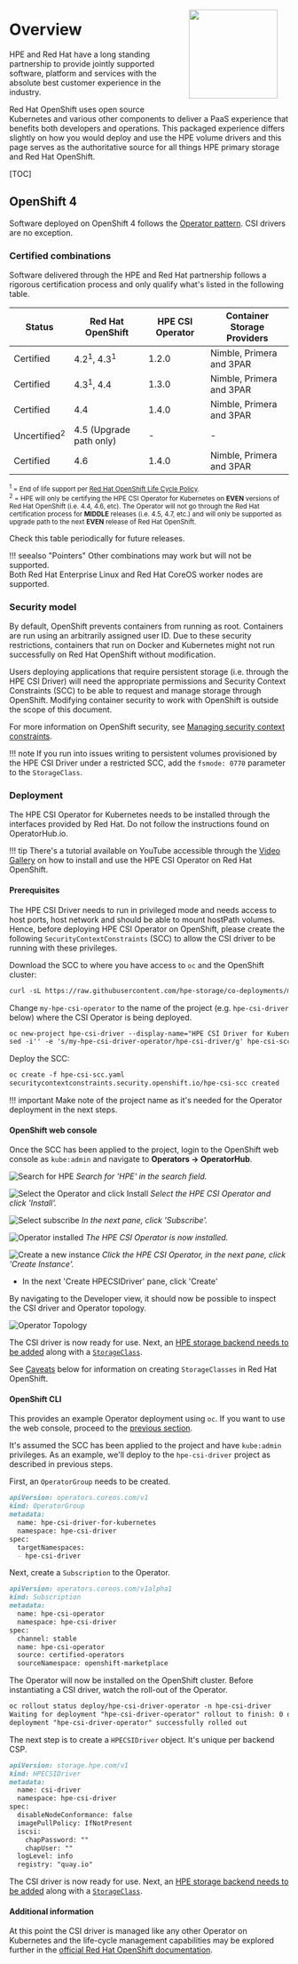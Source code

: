 <img src="img/redhat-certified.png" align="right" width="160" hspace="20" vspace="20" />

# Overview
HPE and Red Hat have a long standing partnership to provide jointly supported software, platform and services with the absolute best customer experience in the industry.

Red Hat OpenShift uses open source Kubernetes and various other components to deliver a PaaS experience that benefits both developers and operations. This packaged experience differs slightly on how you would deploy and use the HPE volume drivers and this page serves as the authoritative source for all things HPE primary storage and Red Hat OpenShift.

[TOC]

## OpenShift 4

Software deployed on OpenShift 4 follows the [Operator pattern](https://kubernetes.io/docs/concepts/extend-kubernetes/operator/). CSI drivers are no exception.

### Certified combinations

Software delivered through the HPE and Red Hat partnership follows a rigorous certification process and only qualify what's listed in the following table.

| Status        | Red Hat OpenShift                | HPE CSI Operator | Container Storage Providers |
| ------------- | -------------------------------- | ---------------- | --------------------------- |
| Certified     | 4.2<sup>1</sup>, 4.3<sup>1</sup> | 1.2.0            | Nimble, Primera and 3PAR    |
| Certified     | 4.3<sup>1</sup>, 4.4             | 1.3.0            | Nimble, Primera and 3PAR    |
| Certified     | 4.4                              | 1.4.0            | Nimble, Primera and 3PAR    |
| Uncertified<sup>2</sup> | 4.5 (Upgrade path only) | - | - |
| Certified     | 4.6                              | 1.4.0            | Nimble, Primera and 3PAR   |

<small><sup>1</sup> = End of life support per [Red Hat OpenShift Life Cycle Policy](https://access.redhat.com/support/policy/updates/openshift).</small><br />
<small><sup>2</sup> = HPE will only be certifying the HPE CSI Operator for Kubernetes on **EVEN** versions of Red Hat OpenShift (i.e. 4.4, 4.6, etc). The Operator will not go through the Red Hat certification process for **MIDDLE** releases (i.e. 4.5, 4.7, etc.) and will only be supported as upgrade path to the next **EVEN** release of Red Hat OpenShift.</small>

Check this table periodically for future releases.

!!! seealso "Pointers"
    Other combinations may work but will not be supported.  
    Both Red Hat Enterprise Linux and Red Hat CoreOS worker nodes are supported.

### Security model

By default, OpenShift prevents containers from running as root. Containers are run using an arbitrarily assigned user ID. Due to these security restrictions, containers that run on Docker and Kubernetes might not run successfully on Red Hat OpenShift without modification. 

Users deploying applications that require persistent storage (i.e. through the HPE CSI Driver) will need the appropriate permissions and Security Context Constraints (SCC) to be able to request and manage storage through OpenShift. Modifying container security to work with OpenShift is outside the scope of this document.

For more information on OpenShift security, see [Managing security context constraints](https://docs.openshift.com/container-platform/4.6/authentication/managing-security-context-constraints.html).

!!! note
    If you run into issues writing to persistent volumes provisioned by the HPE CSI Driver under a restricted SCC, add the `fsmode: 0770` parameter to the `StorageClass`.

### Deployment

The HPE CSI Operator for Kubernetes needs to be installed through the interfaces provided by Red Hat. Do not follow the instructions found on OperatorHub.io. 

!!! tip
    There's a tutorial available on YouTube accessible through the [Video Gallery](../../learn/video_gallery/index.md#install_the_hpe_csi_operator_for_kubernetes_on_red_hat_openshift) on how to install and use the HPE CSI Operator on Red Hat OpenShift. 

#### Prerequisites

The HPE CSI Driver needs to run in privileged mode and needs access to host ports, host network and should be able to mount hostPath volumes. Hence, before deploying HPE CSI Operator on OpenShift, please create the following `SecurityContextConstraints` (SCC) to allow the CSI driver to be running with these privileges.

Download the SCC to where you have access to `oc` and the OpenShift cluster:

```markdown
curl -sL https://raw.githubusercontent.com/hpe-storage/co-deployments/master/operators/hpe-csi-operator/deploy/scc.yaml > hpe-csi-scc.yaml
```

Change `my-hpe-csi-operator` to the name of the project (e.g. `hpe-csi-driver` below) where the CSI Operator is being deployed.

```markdown
oc new-project hpe-csi-driver --display-name="HPE CSI Driver for Kubernetes"
sed -i'' -e 's/my-hpe-csi-driver-operator/hpe-csi-driver/g' hpe-csi-scc.yaml
```

Deploy the SCC:

```markdown
oc create -f hpe-csi-scc.yaml
securitycontextconstraints.security.openshift.io/hpe-csi-scc created
```

!!! important
    Make note of the project name as it's needed for the Operator deployment in the next steps.

#### OpenShift web console

Once the SCC has been applied to the project, login to the OpenShift web console as `kube:admin` and navigate to **Operators -> OperatorHub**.

![Search for HPE](img/webcon-1.png)
*Search for 'HPE' in the search field.*

![Select the Operator and click Install](img/webcon-2.png)
*Select the HPE CSI Operator and click 'Install'.*

![Select subscribe](img/webcon-3.png)
*In the next pane, click 'Subscribe'.*

![Operator installed](img/webcon-4.png)
*The HPE CSI Operator is now installed.*

![Create a new instance](img/webcon-5.png)
*Click the HPE CSI Operator, in the next pane, click 'Create Instance'.*

* In the next 'Create HPECSIDriver' pane, click 'Create'

By navigating to the Developer view, it should now be possible to inspect the CSI driver and Operator topology.

![Operator Topology](img/webcon-7.png)

The CSI driver is now ready for use. Next, an [HPE storage backend needs to be added](../../csi_driver/deployment.md#add_a_hpe_storage_backend) along with a [`StorageClass`](../../csi_driver/using.md#base_storageclass_parameter).

See [Caveats](#caveats) below for information on creating `StorageClasses` in Red Hat OpenShift.

#### OpenShift CLI

This provides an example Operator deployment using `oc`. If you want to use the web console, proceed to the [previous section](#openshift_web_console).

It's assumed the SCC has been applied to the project and have `kube:admin` privileges. As an example, we'll deploy to the `hpe-csi-driver` project as described in previous steps.

First, an `OperatorGroup` needs to be created.

```markdown
apiVersion: operators.coreos.com/v1
kind: OperatorGroup
metadata:
  name: hpe-csi-driver-for-kubernetes
  namespace: hpe-csi-driver
spec:
  targetNamespaces:
  - hpe-csi-driver
```

Next, create a `Subscription` to the Operator.

```markdown
apiVersion: operators.coreos.com/v1alpha1
kind: Subscription
metadata:
  name: hpe-csi-operator
  namespace: hpe-csi-driver
spec:
  channel: stable
  name: hpe-csi-operator
  source: certified-operators
  sourceNamespace: openshift-marketplace
```

The Operator will now be installed on the OpenShift cluster. Before instantiating a CSI driver, watch the roll-out of the Operator.

```markdown
oc rollout status deploy/hpe-csi-driver-operator -n hpe-csi-driver
Waiting for deployment "hpe-csi-driver-operator" rollout to finish: 0 of 1 updated replicas are available...
deployment "hpe-csi-driver-operator" successfully rolled out
```

The next step is to create a `HPECSIDriver` object. It's unique per backend CSP.

```markdown
apiVersion: storage.hpe.com/v1
kind: HPECSIDriver
metadata:
  name: csi-driver
  namespace: hpe-csi-driver
spec:
  disableNodeConformance: false
  imagePullPolicy: IfNotPresent
  iscsi:
    chapPassword: ""
    chapUser: ""
  logLevel: info
  registry: "quay.io"
```

The CSI driver is now ready for use. Next, an [HPE storage backend needs to be added](../../csi_driver/deployment.md#add_a_hpe_storage_backend) along with a [`StorageClass`](../../csi_driver/using.md#base_storageclass_parameter).

#### Additional information

At this point the CSI driver is managed like any other Operator on Kubernetes and the life-cycle management capabilities may be explored further in the [official Red Hat OpenShift documentation](https://docs.openshift.com/container-platform/4.3/operators/olm-what-operators-are.html).